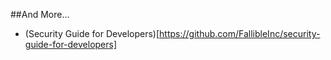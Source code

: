 ##And More...

* (Security Guide for Developers)[https://github.com/FallibleInc/security-guide-for-developers]

